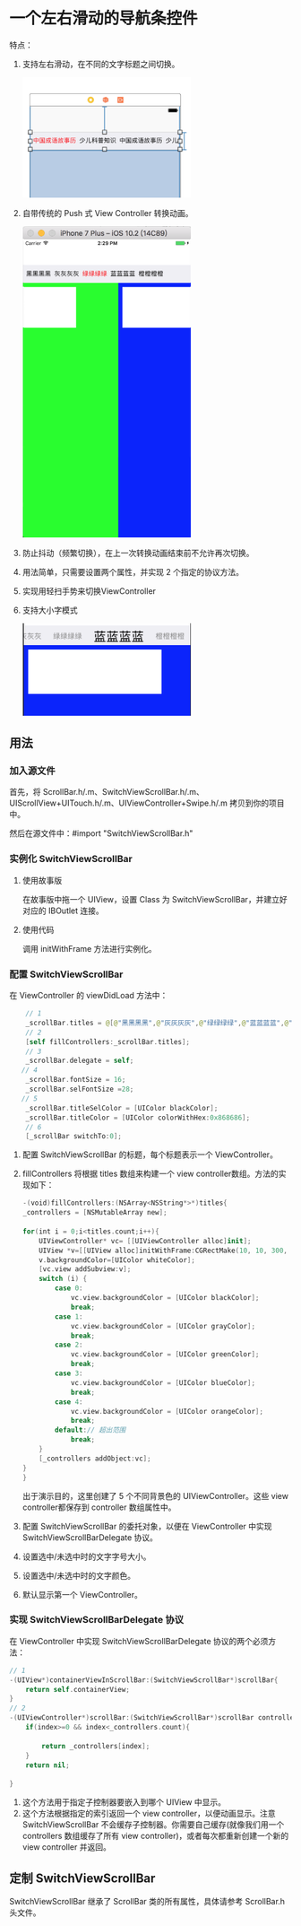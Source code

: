 # 一个左右滑动的导航条控件

特点：

1. 支持左右滑动，在不同的文字标题之间切换。

	<img src = 'https://raw.githubusercontent.com/kmyhy/ScrollBar/master/1.png' width='300'/>

2. 自带传统的 Push 式 View Controller 转换动画。

	<img src='https://raw.githubusercontent.com/kmyhy/ScrollBar/master/2.png' width='300'/>

3. 防止抖动（频繁切换），在上一次转换动画结束前不允许再次切换。
4. 用法简单，只需要设置两个属性，并实现 2 个指定的协议方法。
5. 实现用轻扫手势来切换ViewController
6. 支持大小字模式

	<img src="3.png" width="300"/>

## 用法

### 加入源文件
首先，将 ScrollBar.h/.m、SwitchViewScrollBar.h/.m、UIScrollView+UITouch.h/.m、UIViewController+Swipe.h/.m 拷贝到你的项目中。

然后在源文件中：#import "SwitchViewScrollBar.h"

### 实例化 SwitchViewScrollBar

1. 使用故事版

	在故事版中拖一个 UIView，设置 Class 为 SwitchViewScrollBar，并建立好对应的 IBOutlet 连接。
	
2. 使用代码

	调用 initWithFrame 方法进行实例化。
	

### 配置 SwitchViewScrollBar

在 ViewController 的 viewDidLoad 方法中：

```swift
	// 1
	_scrollBar.titles = @[@"黑黑黑黑",@"灰灰灰灰",@"绿绿绿绿",@"蓝蓝蓝蓝",@"橙橙橙橙"];
	// 2
	[self fillControllers:_scrollBar.titles];
	// 3
    _scrollBar.delegate = self;
   // 4
    _scrollBar.fontSize = 16;
    _scrollBar.selFontSize =28;
   // 5
    _scrollBar.titleSelColor = [UIColor blackColor];
    _scrollBar.titleColor = [UIColor colorWithHex:0x868686];
    // 6
    [_scrollBar switchTo:0];

```

1. 配置 SwitchViewScrollBar 的标题，每个标题表示一个 ViewController。
2. fillControllers 将根据 titles 数组来构建一个 view controller数组。方法的实现如下：

	```swift
	-(void)fillControllers:(NSArray<NSString*>*)titles{
    _controllers = [NSMutableArray new];
    
    for(int i = 0;i<titles.count;i++){
        UIViewController* vc= [[UIViewController alloc]init];
        UIView *v=[[UIView alloc]initWithFrame:CGRectMake(10, 10, 300, 100)];
        v.backgroundColor=[UIColor whiteColor];
        [vc.view addSubview:v];
        switch (i) {
            case 0:
                vc.view.backgroundColor = [UIColor blackColor];
                break;
            case 1:
                vc.view.backgroundColor = [UIColor grayColor];
                break;
            case 2:
                vc.view.backgroundColor = [UIColor greenColor];
                break;
            case 3:
                vc.view.backgroundColor = [UIColor blueColor];
                break;
            case 4:
                vc.view.backgroundColor = [UIColor orangeColor];
                break;
            default:// 超出范围
                break;
        }
        [_controllers addObject:vc];
    }
	}
	```
	
	出于演示目的，这里创建了 5 个不同背景色的 UIViewController。这些 view controller都保存到 controller 数组属性中。

3. 配置 SwitchViewScrollBar 的委托对象，以便在 ViewController 中实现 SwitchViewScrollBarDelegate 协议。
4. 设置选中/未选中时的文字字号大小。
5. 设置选中/未选中时的文字颜色。
6. 默认显示第一个 ViewController。

### 实现 SwitchViewScrollBarDelegate 协议

在 ViewController 中实现 SwitchViewScrollBarDelegate 协议的两个必须方法：

```swift
// 1
-(UIView*)containerViewInScrollBar:(SwitchViewScrollBar*)scrollBar{
    return self.containerView;
}
// 2
-(UIViewController*)scrollBar:(SwitchViewScrollBar*)scrollBar controllerAtIndex:(NSInteger)index{
    if(index>=0 && index<_controllers.count){
    
        return _controllers[index];
    }
    return nil;
    
}
```

1. 这个方法用于指定子控制器要嵌入到哪个 UIView 中显示。
2. 这个方法根据指定的索引返回一个 view controller，以便动画显示。注意 SwitchViewScrollBar 不会缓存子控制器。你需要自己缓存(就像我们用一个 controllers 数组缓存了所有 view controller)，或者每次都重新创建一个新的 view controller 并返回。

## 定制 SwitchViewScrollBar

SwitchViewScrollBar 继承了 ScrollBar 类的所有属性，具体请参考 ScrollBar.h 头文件。



